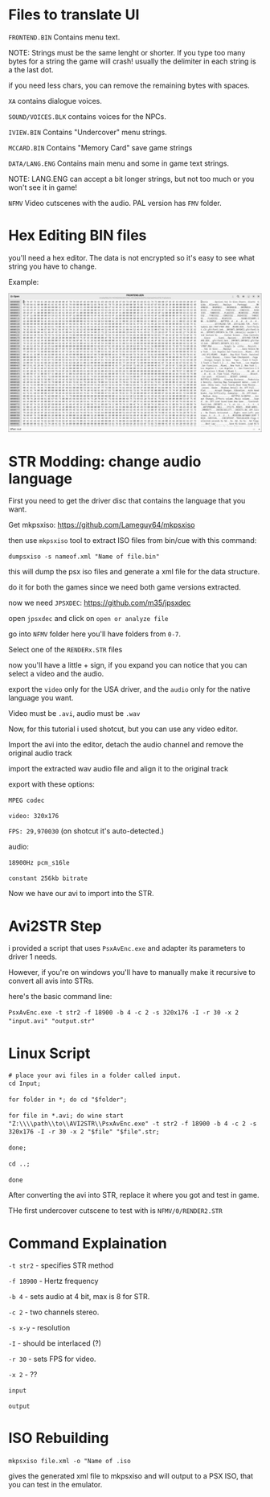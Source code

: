 # Files to translate UI

`FRONTEND.BIN` Contains menu text.

NOTE: Strings must be the same lenght or shorter. If you type too many bytes for a string the game will crash! usually the delimiter in each string is a the last dot. 

if you need less chars, you can remove the remaining bytes with spaces.

`XA` contains dialogue voices.

`SOUND/VOICES.BLK` contains voices for the NPCs.

`IVIEW.BIN` Contains "Undercover" menu strings.

`MCCARD.BIN` Contains "Memory Card" save game strings

`DATA/LANG.ENG` Contains main menu and some in game text strings.

NOTE: LANG.ENG can accept a bit longer strings, but not too much or you won't see it in game!

`NFMV` Video cutscenes with the audio. PAL version has `FMV` folder.


# Hex Editing BIN files

you'll need a hex editor. The data is not encrypted so it's easy to see what string you have to change.

Example:

![image](image.jpg)


# STR Modding: change audio language

First you need to get the driver disc that contains the language that you want.

Get mkpsxiso: https://github.com/Lameguy64/mkpsxiso

then use `mkpsxiso` tool to extract ISO files from bin/cue with this command:

`dumpsxiso -s nameof.xml "Name of file.bin"`

this will dump the psx iso files and generate a xml file for the data structure.

do it for both the games since we need both game versions extracted.


now we need `JPSXDEC`: https://github.com/m35/jpsxdec

open `jpsxdec` and click on `open or analyze file`

go into `NFMV` folder here you'll have folders from `0-7`.

Select one of the `RENDERx.STR` files

now you'll have a little + sign, if you expand you can notice that you can select a video and the audio.

export the `video` only for the USA driver, and the `audio` only for the native language you want.

Video must be `.avi`, audio must be `.wav`

Now, for this tutorial i used shotcut, but you can use any video editor.

Import the avi into the editor, detach the audio channel and remove the original audio track

import the extracted wav audio file and align it to the original track

export with these options:

`MPEG codec`

`video: 320x176`

`FPS: 29,970030` (on shotcut it's auto-detected.)


audio:

`18900Hz pcm_s16le`

`constant 256kb bitrate`


Now we have our avi to import into the STR.

# Avi2STR Step

i provided a script that uses `PsxAvEnc.exe` and adapter its parameters to driver 1 needs.

However, if you're on windows you'll have to manually make it recursive to convert all avis into STRs.

here's the basic command line:

`PsxAvEnc.exe -t str2 -f 18900 -b 4 -c 2 -s 320x176 -I -r 30 -x 2 "input.avi" "output.str"`

# Linux Script

```
# place your avi files in a folder called input.
cd Input;

for folder in *; do cd "$folder";

for file in *.avi; do wine start "Z:\\\\path\\to\\AVI2STR\\PsxAvEnc.exe" -t str2 -f 18900 -b 4 -c 2 -s 320x176 -I -r 30 -x 2 "$file" "$file".str;

done;

cd ..;

done
```


After converting the avi into STR, replace it where you got and test in game. 

THe first undercover cutscene to test with is `NFMV/0/RENDER2.STR`

# Command Explaination

`-t str2`  - specifies STR method

`-f 18900` - Hertz frequency

`-b 4` 	   - sets audio at 4 bit, max is 8 for STR.

`-c 2`     - two channels stereo.

`-s x-y`   - resolution

`-I`	   - should be interlaced (?)

`-r 30`    - sets FPS for video.

`-x 2`	   - ??

`input`

`output`


# ISO Rebuilding

`mkpsxiso file.xml -o "Name of .iso`

gives the generated xml file to mkpsxiso and will output to a PSX ISO, that you can test in the emulator.
